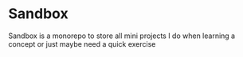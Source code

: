 # Sandbox
Sandbox is a monorepo to store all mini projects I do when learning a concept or just maybe need a quick exercise
